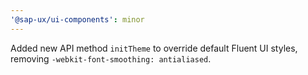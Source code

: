 ```yaml
---
'@sap-ux/ui-components': minor
---
```


Added new API method `initTheme` to override default Fluent UI styles, removing `-webkit-font-smoothing: antialiased`.
